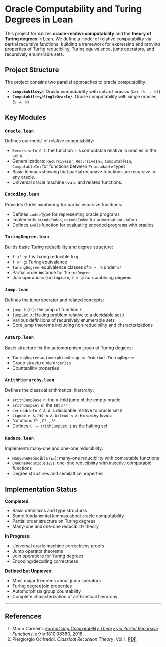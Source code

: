 # Oracle Computability and Turing Degrees in Lean

This project formalizes **oracle-relative computability** and the **theory of Turing degrees** in Lean. We define a model of relative computability via partial recursive functions, building a framework for expressing and proving properties of Turing reducibility, Turing equivalence, jump operators, and recursively enumerable sets.

## Project Structure

The project contains two parallel approaches to oracle computability:

- **`Computability/`**: Oracle computability with sets of oracles (`Set (ℕ →. ℕ)`)
- **`Computability/SingleOracle/`**: Oracle computability with single oracles (`ℕ →. ℕ`)

## Key Modules

### `Oracle.lean`

Defines our model of relative computability:

- `RecursiveIn O f`: the function `f` is computable relative to oracles in the set `O`.
- Generalizations: `RecursiveIn'`, `RecursiveIn₂`, `ComputableIn`, `ComputableIn₂` for functions between `Primcodable` types.
- Basic lemmas showing that partial recursive functions are recursive in any oracle.
- Universal oracle machine `evalo` and related functions.

### `Encoding.lean`

Provides Gödel numbering for partial recursive functions:

- Defines `codeo` type for representing oracle programs
- Implements `encodeCodeo`, `decodeCodeo` for universal simulation
- Defines `evalo` function for evaluating encoded programs with oracles

### `TuringDegree.lean`

Builds basic Turing reducibility and degree structure:

- `f ≤ᵀ g`: `f` is Turing reducible to `g`
- `f ≡ᵀ g`: Turing equivalence  
- `TuringDegree`: equivalence classes of `ℕ →. ℕ` under `≡ᵀ`
- Partial order instance for `TuringDegree`
- Join operations (`turingJoin`, `f ⊕ g`) for combining degrees

### `Jump.lean`

Defines the jump operator and related concepts:

- `jump f` (`f⌜`): the jump of function `f`
- `jumpSet A`: Halting problem relative to a decidable set `A`
- Various definitions of recursively enumerable sets
- Core jump theorems including non-reducibility and characterizations

### `AutGrp.lean`

Basic structure for the automorphism group of Turing degrees:

- `TuringDegree.automorphismGroup := OrderAut TuringDegree`
- Group structure via `OrderIso`
- Countability properties

### `ArithHierarchy.lean`

Defines the classical arithmetical hierarchy:

- `arithJumpBase n`: the `n`-fold jump of the empty oracle
- `arithJumpSet n`: the set `∅⁽ⁿ⁾`
- `decidableIn O A`: `A` is decidable relative to oracle set `O`
- `Sigma0 n A`, `Pi0 n A`, `Delta0 n A`: hierarchy levels
- Notations `Σ⁰_`, `Π⁰_`, `Δ⁰_`
- Defines `K := arithJumpSet 1` as the halting set

### `Reduce.lean`

Implements many-one and one-one reducibility:

- `ManyOneReducible` (`≤₀`): many-one reducibility with computable functions
- `OneOneReducible` (`≤₁`): one-one reducibility with injective computable functions  
- Degree structures and semilattice properties

## Implementation Status

**Completed**: 
- Basic definitions and type structures
- Some fundamental lemmas about oracle computability
- Partial order structure on Turing degrees
- Many-one and one-one reducibility theory

**In Progress**:
- Universal oracle machine correctness proofs
- Jump operator theorems
- Join operations for Turing degrees
- Encoding/decoding correctness

**Defined but Unproven**:
- Most major theorems about jump operators
- Turing degree join properties  
- Automorphism group countability
- Complete characterization of arithmetical hierarchy

---

## References

1. Mario Carneiro. [*Formalizing Computability Theory via Partial Recursive Functions*](https://arxiv.org/pdf/1810.08380), arXiv:1810.08380, 2018.  
2. Piergiorgio Odifreddi. *Classical Recursion Theory*, Vol. I. [PDF](http://www.piergiorgioodifreddi.it/wp-content/uploads/2010/10/CRT1.pdf)
